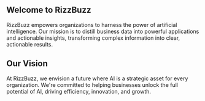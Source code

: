 ## Welcome to RizzBuzz
RizzBuzz empowers organizations to harness the power of artificial intelligence. Our mission is to distill business data into powerful applications and actionable insights, transforming complex information into clear, actionable results.

## Our Vision
At RizzBuzz, we envision a future where AI is a strategic asset for every organization. We're committed to helping businesses unlock the full potential of AI, driving efficiency, innovation, and growth.
